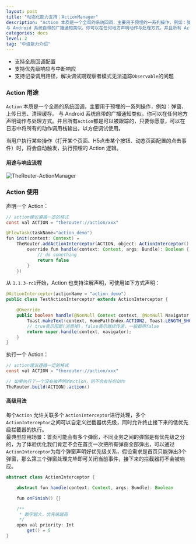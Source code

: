 ```yaml
---
layout: post
title: "动态化能力支持：ActionManager"
description: "Action 本质是一个全局的系统回调，主要用于预埋的一系列操作，例如：弹窗、上传日志、清理缓存。
与 Android 系统自带的广播通知类似，你可以在任何地方声明动作与处理方式。并且所有 Action 都是可以被跟踪的，只要你愿意，可以在日志中将所有的动作调用栈输出，以方便调试使用。"
categories: docs
level: 2
tag: "中级能力介绍"
---
```



* 支持全局回调配置
* 支持优先级响应与中断响应
* 支持记录调用路径，解决调试期观察者模式无法追踪`Observable`的问题 

### Action 用途

`Action` 本质是一个全局的系统回调，主要用于预埋的一系列操作，例如：弹窗、上传日志、清理缓存。
与 Android 系统自带的广播通知类似，你可以在任何地方声明动作与处理方式。并且所有`Action`都是可以被跟踪的，只要你愿意，可以在日志中将所有的动作调用栈输出，以方便调试使用。

当用户执行某些操作（打开某个页面、H5点击某个按钮、动态页面配置的点击事件）时，将会自动触发，执行预埋的 Action 逻辑。


#### 用途与响应流程

<img src="https://s1.ax1x.com/2022/06/08/XrUy8g.png" class="blog-img" alt="TheRouter-ActionManager">  

### Action 使用

声明一个 Action：

```java
// action建议遵循一定的格式
const val ACTION = "therouter://action/xxx"

@FlowTask(taskName="action_demo")
fun init(context: Context) =
    TheRouter.addActionInterceptor(ACTION, object: ActionInterceptor() {
        override fun handle(context: Context, args: Bundle): Boolean {
            // do something
            return false
        }
    })
```

从 `1.1.3-rc1`开始，Action 也支持注解声明，可使用如下方式声明：

```java
@ActionInterceptor(actionName = "action_demo")
public class TestActionInterceptor extends ActionInterceptor {

    @Override
    public boolean handle(@NonNull Context context, @NonNull Navigator navigator) {
        Toast.makeText(context, HomePathIndex.ACTION2, Toast.LENGTH_SHORT).show();
        // true表示阻断(消费掉)，false表示继续传递，一般都用false
        return super.handle(context, navigator);
    }
}

```


执行一个 Action：

```java
// action建议遵循一定的格式
const val ACTION = "therouter://action/xxx"

// 如果执行了一个没有被声明的Action，则不会有任何动作
TheRouter.build(ACTION).action()
```

#### 高级用法  

每个`Action` 允许关联多个 `ActionInterceptor`进行处理，多个`ActionInterceptor`之间可以自定义拦截器优先级，同时允许终止接下来的低优先级拦截器的执行。  
最典型应用场景：首页可能会有多个弹窗，不同业务之间的弹窗是有优先级之分的，为了体验优化我们肯定不会在首页一次把所有弹窗全部弹出，可以通过`ActionInterceptor`为每个弹窗声明好优先级关系，假设需求是首页只能弹出3个弹窗，那么第三个弹窗处理完毕即可关闭当前事件，接下来的拦截器将不会被响应。  

```java
abstract class ActionInterceptor {

    abstract fun handle(context: Context, args: Bundle): Boolean

    fun onFinish() {}

    /**
     * 数字越大，优先级越高
     */
    open val priority: Int
        get() = 5
}
```
